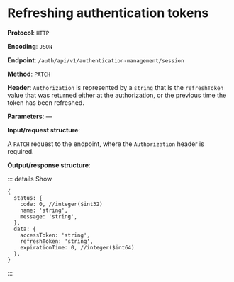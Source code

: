 # Refreshing authentication tokens

**Protocol**: `HTTP`

**Encoding**: `JSON`

**Endpoint**: `/auth/api/v1/authentication-management/session`

**Method**: `PATCH`

**Header**: `Authorization` is represented by a `string` that is the `refreshToken` value that was returned either at the authorization, or the previous time the token has been refreshed.

**Parameters**: —

**Input/request structure**:

A `PATCH` request to the endpoint, where the `Authorization` header is required.

**Output/response structure**:

::: details Show

```json5
{
  status: {
    code: 0, //integer($int32)
    name: 'string',
    message: 'string',
  },
  data: {
    accessToken: 'string',
    refreshToken: 'string',
    expirationTime: 0, //integer($int64)
  },
}
```

:::
